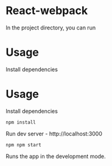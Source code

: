 # React-webpack

In the project directory, you can run

# Usage

Install dependencies


# Usage

Install dependencies

```
npm install
```

Run dev server - http://localhost:3000

```
npm npm start
```


Runs the app in the development mode.<br />
